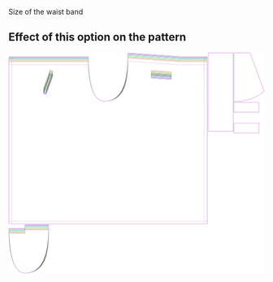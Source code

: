 Size of the waist band

## Effect of this option on the pattern

![This image shows the effect of this option by superimposing several variants that have a different value for this option](waralee_waistbandwidth_sample.svg "Effect of this option on the pattern")
